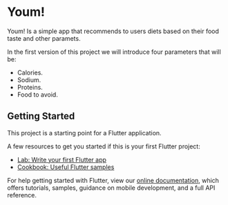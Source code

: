 # Youm!

Youm! Is a simple app that recommends to users diets based on their food taste and other paramets.

In the first version of this project we will introduce four parameters that will be:

- Calories.
- Sodium.
- Proteins.
- Food to avoid.

## Getting Started

This project is a starting point for a Flutter application.

A few resources to get you started if this is your first Flutter project:

- [Lab: Write your first Flutter app](https://flutter.dev/docs/get-started/codelab)
- [Cookbook: Useful Flutter samples](https://flutter.dev/docs/cookbook)

For help getting started with Flutter, view our
[online documentation](https://flutter.dev/docs), which offers tutorials,
samples, guidance on mobile development, and a full API reference.

